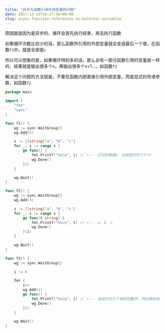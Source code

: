 ```yaml
---
title: "异步与函数引用外部变量的问题"
date: 2017-12-13T16:27:56+08:00
slug: async-function-references-to-external-variables
---
```


原因就是因为是异步的，循环会首先执行结束，再去执行函数

如果循环次数比较少的话，那么函数所引用的外部变量就会变成最后一个值，在函数`f1`中，就是全部是`c`

所以可以想象的是，如果循环特别多的话，那么会有一部分函数引用的变量是一样的，结果就是输出很多个x，再输出很多个x+1...，如函数`f3`

解决这个问题的方法就是，不要在函数内部直接引用外部变量，而是显式的传递参数，如函数`f2`

```go
package main

import (
	"fmt"
	"sync"
)

func f1() {
	wg := sync.WaitGroup{}
	wg.Add(3)

	s := []string{"a", "b", "c"}
	for _, i := range s {
		go func() {
			fmt.Printf("%s\n", i) // <--- 打印的都是c，也就是打印了3个c
			wg.Done()
		}()
	}

	wg.Wait()
}

func f2() {
	wg := sync.WaitGroup{}
	wg.Add(3)

	s := []string{"a", "b", "c"}
	for _, i := range s {
		go func(t string) {
			fmt.Printf("%s\n", t) // <--- a, b, c
			wg.Done()
		}(i)
	}

	wg.Wait()
}

func f3() {
	wg := sync.WaitGroup{}

	i := 0

	for {
		i++
		wg.Add(1)
		go func() {
			fmt.Printf("%s\n", i) // <--- 连续打印几个相同的数字，然后跳跃继续
			wg.Done()
		}()
	}

	wg.Wait()
}
```